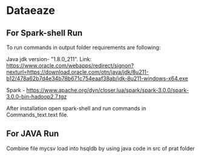 # Dataeaze

## For Spark-shell Run

To run commands in output folder requirements are following:

Java jdk version- "1.8.0_211". Link: https://www.oracle.com/webapps/redirect/signon?nexturl=https://download.oracle.com/otn/java/jdk/8u211-b12/478a62b7d4e34b78b671c754eaaf38ab/jdk-8u211-windows-x64.exe

Spark - https://www.apache.org/dyn/closer.lua/spark/spark-3.0.0/spark-3.0.0-bin-hadoop2.7.tgz

After installation open spark-shell and run commands in Commands_text.text file. 


## For JAVA Run

Combine file mycsv load into hsqldb by using java code in src of prat folder 


